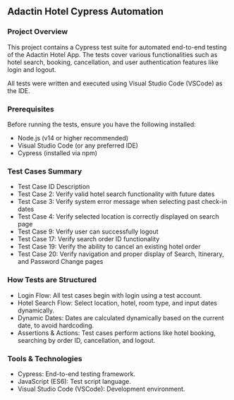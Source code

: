 ## Adactin Hotel Cypress Automation

### Project Overview

This project contains a Cypress test suite for automated end-to-end testing of the Adactin Hotel App. The tests cover various functionalities such as hotel search, booking, cancellation, and user authentication features like login and logout.

All tests were written and executed using Visual Studio Code (VSCode) as the IDE.


### Prerequisites

Before running the tests, ensure you have the following installed:

- Node.js (v14 or higher recommended)
- Visual Studio Code (or any preferred IDE)
- Cypress (installed via npm)

### Test Cases Summary

- Test Case ID	         Description
- Test Case 2:	           Verify valid hotel search functionality with future dates
- Test Case 3:          	 Verify system error message when selecting past check-in dates
- Test Case 4:	           Verify selected location is correctly displayed on search page
- Test Case 9:	           Verify user can successfully logout
- Test Case 17:	         Verify search order ID functionality
- Test Case 19:	         Verify the ability to cancel an existing hotel order
- Test Case 20:	         Verify navigation and proper display of Search, Itinerary, and Password Change pages


### How Tests are Structured

- Login Flow: All test cases begin with login using a test account.
- Hotel Search Flow: Select location, hotel, room type, and input dates dynamically.
- Dynamic Dates: Dates are calculated dynamically based on the current date, to avoid hardcoding.
- Assertions & Actions: Test cases perform actions like hotel booking, searching by order ID, cancellation, and logout.

### Tools & Technologies

- Cypress: End-to-end testing framework.
- JavaScript (ES6): Test script language.
- Visual Studio Code (VSCode): Development environment.
